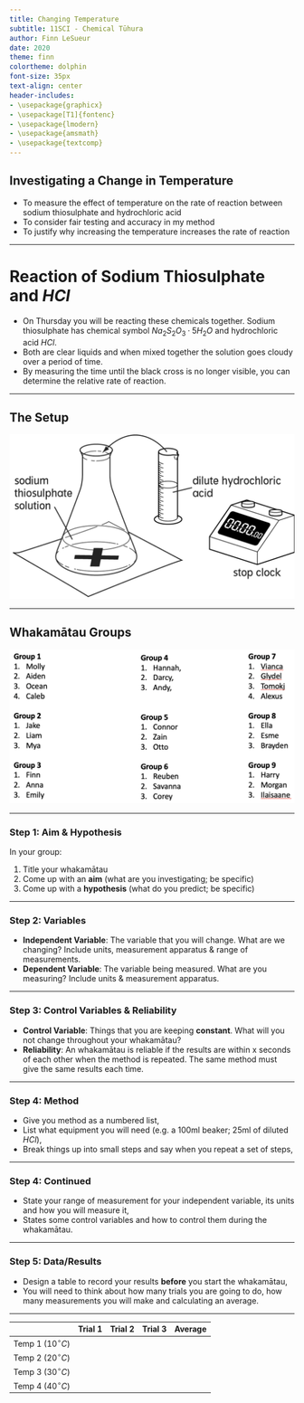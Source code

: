 ```yaml
---
title: Changing Temperature
subtitle: 11SCI - Chemical Tūhura
author: Finn LeSueur
date: 2020
theme: finn
colortheme: dolphin
font-size: 35px
text-align: center
header-includes:
- \usepackage{graphicx}
- \usepackage[T1]{fontenc}
- \usepackage{lmodern}
- \usepackage{amsmath}
- \usepackage{textcomp}
---
```


## Investigating a Change in Temperature

- To measure the effect of temperature on the rate of reaction between sodium thiosulphate and hydrochloric acid
- To consider fair testing and accuracy in my method
- To justify why increasing the temperature increases the rate of reaction

---

# Reaction of Sodium Thiosulphate and $HCl$

- On Thursday you will be reacting these chemicals together. Sodium thiosulphate has chemical symbol $Na_{2}S_{2}O_{3}·5H_{2}O$ and hydrochloric acid $HCl$.
- Both are clear liquids and when mixed together the solution goes cloudy over a period of time.
- By measuring the time until the black cross is no longer visible, you can determine the relative rate of reaction.

---

## The Setup

![Thiosulphate & HCl](../assets/3-reaction-diagram.png)

---

## Whakamātau Groups

![Groups](../assets/3-groups.png)

---

### Step 1: Aim & Hypothesis

In your group:

1. Title your whakamātau
2. Come up with an __aim__ (what are you investigating; be specific)
3. Come up with a __hypothesis__ (what do you predict; be specific)

---

### Step 2: Variables

- __Independent Variable__: The variable that you will change. What are we changing? Include units, measurement apparatus & range of measurements.
- __Dependent Variable__: The variable being measured. What are you measuring? Include units & measurement apparatus.

---

### Step 3: Control Variables & Reliability

- __Control Variable__: Things that you are keeping __constant__. What will you not change throughout your whakamātau?
- __Reliability__: An whakamātau is reliable if the results are within x seconds of each other when the method is repeated. The same method must give the same results each time.

---

### Step 4: Method

- Give you method as a numbered list,
- List what equipment you will need (e.g. a 100ml beaker; 25ml of diluted $HCl$),
- Break things up into small steps and say when you repeat a set of steps,

---

### Step 4: Continued

- State your range of measurement for your independent variable, its units and how you will measure it,
- States some control variables and how to control them during the whakamātau.

---

### Step 5: Data/Results

- Design a table to record your results __before__ you start the whakamātau,
- You will need to think about how many trials you are going to do, how many measurements you will make and calculating an average.

---

|                        | Trial 1 | Trial 2 | Trial 3 | Average |
|:-----------------------|:--------|:--------|:--------|:--------|
| Temp 1 ($10^{\circ}C$) |         |         |         |         |
| Temp 2 ($20^{\circ}C$) |         |         |         |         |
| Temp 3 ($30^{\circ}C$) |         |         |         |         |
| Temp 4 ($40^{\circ}C$) |         |         |         |         |



